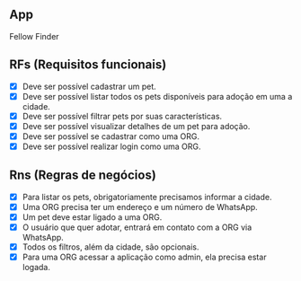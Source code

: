 ## App

Fellow Finder

## RFs (Requisitos funcionais)

- [x] Deve ser possível cadastrar um pet.
- [x] Deve ser possível listar todos os pets disponíveis para adoção em uma a cidade.
- [x] Deve ser possível filtrar pets por suas características.
- [x] Deve ser possível visualizar detalhes de um pet para adoção.
- [x] Deve ser possível se cadastrar como uma ORG.
- [x] Deve ser possível realizar login como uma ORG.

## Rns (Regras de negócios)

- [x] Para listar os pets, obrigatoriamente precisamos informar a cidade.
- [x] Uma ORG precisa ter um endereço e um número de WhatsApp.
- [x] Um pet deve estar ligado a uma ORG.
- [x] O usuário que quer adotar, entrará em contato com a ORG via WhatsApp.
- [x] Todos os filtros, além da cidade, são opcionais.
- [x] Para uma ORG acessar a aplicação como admin, ela precisa estar logada.
